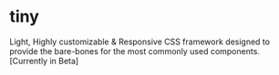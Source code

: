 # tiny
Light, Highly customizable &amp; Responsive CSS framework designed to provide the bare-bones for the most commonly used components. [Currently in Beta]
